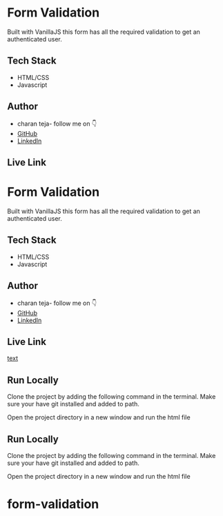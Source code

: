 
# Form Validation

Built with VanillaJS this form has all the required validation to get an authenticated user.


## Tech Stack

- HTML/CSS
- Javascript


## Author

-   charan teja- follow me on 👇
-   [GitHub](https://www.github.com/charanteja7780)
-   [LinkedIn](https://www.linkedin.com/in/charann-teja/)


## Live Link


# Form Validation

Built with VanillaJS this form has all the required validation to get an authenticated user.


## Tech Stack

- HTML/CSS
- Javascript


## Author

-   charan teja- follow me on 👇
-   [GitHub](https://www.github.com/charanteja7780)
-   [LinkedIn](https://www.linkedin.com/in/charann--teja)


## Live Link

[text](https://formvalidation-charan.netlify.app/)


## Run Locally

Clone the project by adding the following command in the terminal.
Make sure your have git installed and added to path.


Open the project directory in a new window and run the html file



## Run Locally

Clone the project by adding the following command in the terminal.
Make sure your have git installed and added to path.


Open the project directory in a new window and run the html file

# form-validation

